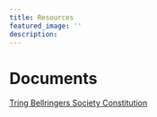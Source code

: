 ```yaml
---
title: Resources
featured_image: ''
description: 
---
```


# Documents
[Tring Bellringers Society Constitution](/files/Tring_Bellringers_Society_Rules.rtf)